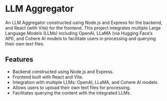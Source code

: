 # LLM Aggregator

An LLM Aggregator constructed using Node.js and Express for the backend, and React (with Vite) for the frontend. This project integrates multiple Large Language Models (LLMs) including OpenAI, LLaMA (via Hugging Face’s API), and Cohere AI models to facilitate users in processing and querying their own text files.

## Features

- Backend constructed using Node.js and Express.
- Frontend built with React and Vite.
- Integration with multiple LLMs: OpenAI, LLaMA, and Cohere AI models.
- Allows users to upload their own text files for processing.
- Facilitates querying the content with the integrated LLMs.